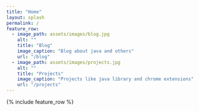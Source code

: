 ```yaml
---
title: "Home"
layout: splash
permalink: /
feature_row:
  - image_path: assets/images/blog.jpg
    alt: ""
    title: "Blog"
    image_caption: "Blog about java and others"
    url: "/blog"
  - image_path: assets/images/projects.jpg
    alt: ""
    title: "Projects"
    image_caption: "Projects like java library and chrome extensions"
    url: "/projects"
---
```


{% include feature_row %}


